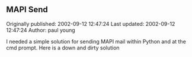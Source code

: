 ## MAPI Send 
Originally published: 2002-09-12 12:47:24 
Last updated: 2002-09-12 12:47:24 
Author: paul young 
 
I needed a simple solution for sending MAPI mail within Python and at the cmd prompt. Here is a down and dirty solution